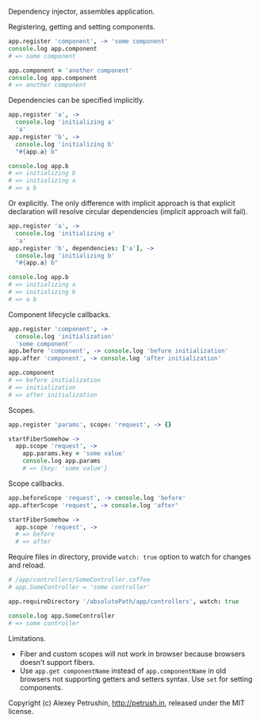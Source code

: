 Dependency injector, assembles application.

Registering, getting and setting components.

``` CoffeeScript
app.register 'component', -> 'some component'
console.log app.component
# => some component

app.component = 'another component'
console.log app.component
# => another component
```

Dependencies can be specified implicitly.

``` CoffeeScript
app.register 'a', ->
  console.log 'initializing a'
  'a'
app.register 'b', ->
  console.log 'initializing b'
  "#{app.a} b"

console.log app.b
# => initializing b
# => initializing a
# => a b
```

Or explicitly. The only difference with implicit approach is that explicit
declaration will resolve circular dependencies (implicit approach
will fail).

``` CoffeeScript
app.register 'a', ->
  console.log 'initializing a'
  'a'
app.register 'b', dependencies: ['a'], ->
  console.log 'initializing b'
  "#{app.a} b"

console.log app.b
# => initializing a
# => initializing b
# => a b
```

Component lifecycle callbacks.

``` CoffeeScript
app.register 'component', ->
  console.log 'initialization'
  'some component'
app.before 'component', -> console.log 'before initialization'
app.after 'component', -> console.log 'after initialization'

app.component
# => before initialization
# => initialization
# => after initialization
```

Scopes.

``` CoffeeScript
app.register 'params', scope: 'request', -> {}

startFiberSomehow ->
  app.scope 'request', ->
    app.params.key = 'some value'
    console.log app.params
    # => {key: 'some value'}
```

Scope callbacks.

``` CoffeeScript
app.beforeScope 'request', -> console.log 'before'
app.afterScope 'request', -> console.log 'after'

startFiberSomehow ->
  app.scope 'request', ->
  # => before
  # => after
```

Require files in directory, provide `watch: true` option to watch for changes and reload.

``` CoffeeScript
# /app/controllers/SomeController.coffee
# app.SomeController = 'some controller'

app.requireDirectory '/absolutePath/app/controllers', watch: true

console.log app.SomeController
# => some controller
```

Limitations.

- Fiber and custom scopes will not work in browser because browsers doesn't support fibers.
- Use `app.get componentName` instead of `app.componentName` in old browsers not supporting
getters and setters syntax. Use `set` for setting components.

Copyright (c) Alexey Petrushin, http://petrush.in, released under the MIT license.